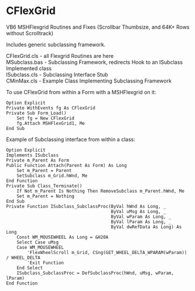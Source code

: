 CFlexGrid
=========

VB6 MSHFlexgrid Routines and Fixes (Scrollbar Thumbsize, and 64K+ Rows without Scrolltrack)

Includes generic subclassing framework.

CFlexGrid.cls - all Flexgrid Routines are here<br>
MSubclass.bas - Subclassing Framework, redirects Hook to an ISubclass Implemented class<br>
ISubclass.cls - Subclassing Interface Stub<br>
CMinMax.cls - Example Class Implementing Subclassing Framework
  
To use CFlexGrid from within a Form with a MSHFlexgrid on it:
```vbnet
Option Explicit
Private WithEvents fg As CFlexGrid
Private Sub Form_Load()
    Set fg = New CFlexGrid
    fg.Attach MSHFlexGrid1, Me
End Sub
```

Example of Subclassing interface from within a class:
```vbnet
Option Explicit
Implements ISubclass
Private m_Parent As Form
Public Function Attach(Parent As Form) As Long
    Set m_Parent = Parent
    SetSubclass m_Grid.hWnd, Me
End Function
Private Sub Class_Terminate()
    If Not m_Parent Is Nothing Then RemoveSubclass m_Parent.hWnd, Me
    Set m_Parent = Nothing
End Sub
Private Function ISubclass_SubclassProc(ByVal hWnd As Long, _
                                        ByVal uMsg As Long, _
                                        ByVal wParam As Long, _
                                        ByVal lParam As Long, _
                                        ByVal dwRefData As Long) As Long
    Const WM_MOUSEWHEEL As Long = &H20A
    Select Case uMsg
    Case WM_MOUSEWHEEL
        'FlexWheelScroll m_Grid, CSng(GET_WHEEL_DELTA_WPARAM(wParam)) / WHEEL_DELTA
        'Exit Function
    End Select
    ISubclass_SubclassProc = DefSubclassProc(hWnd, uMsg, wParam, lParam)
End Function
```

